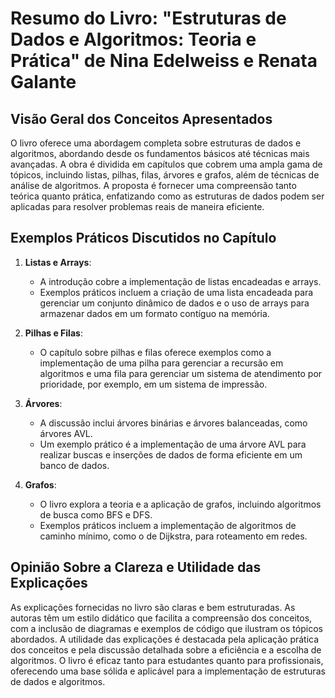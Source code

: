 # Resumo do Livro: "Estruturas de Dados e Algoritmos: Teoria e Prática" de Nina Edelweiss e Renata Galante

## Visão Geral dos Conceitos Apresentados
O livro oferece uma abordagem completa sobre estruturas de dados e algoritmos, abordando desde os fundamentos básicos até técnicas mais avançadas. A obra é dividida em capítulos que cobrem uma ampla gama de tópicos, incluindo listas, pilhas, filas, árvores e grafos, além de técnicas de análise de algoritmos. A proposta é fornecer uma compreensão tanto teórica quanto prática, enfatizando como as estruturas de dados podem ser aplicadas para resolver problemas reais de maneira eficiente.

## Exemplos Práticos Discutidos no Capítulo
1. **Listas e Arrays**: 
   - A introdução cobre a implementação de listas encadeadas e arrays.
   - Exemplos práticos incluem a criação de uma lista encadeada para gerenciar um conjunto dinâmico de dados e o uso de arrays para armazenar dados em um formato contíguo na memória.

2. **Pilhas e Filas**: 
   - O capítulo sobre pilhas e filas oferece exemplos como a implementação de uma pilha para gerenciar a recursão em algoritmos e uma fila para gerenciar um sistema de atendimento por prioridade, por exemplo, em um sistema de impressão.

3. **Árvores**: 
   - A discussão inclui árvores binárias e árvores balanceadas, como árvores AVL.
   - Um exemplo prático é a implementação de uma árvore AVL para realizar buscas e inserções de dados de forma eficiente em um banco de dados.

4. **Grafos**: 
   - O livro explora a teoria e a aplicação de grafos, incluindo algoritmos de busca como BFS e DFS.
   - Exemplos práticos incluem a implementação de algoritmos de caminho mínimo, como o de Dijkstra, para roteamento em redes.

## Opinião Sobre a Clareza e Utilidade das Explicações
As explicações fornecidas no livro são claras e bem estruturadas. As autoras têm um estilo didático que facilita a compreensão dos conceitos, com a inclusão de diagramas e exemplos de código que ilustram os tópicos abordados. A utilidade das explicações é destacada pela aplicação prática dos conceitos e pela discussão detalhada sobre a eficiência e a escolha de algoritmos. O livro é eficaz tanto para estudantes quanto para profissionais, oferecendo uma base sólida e aplicável para a implementação de estruturas de dados e algoritmos.
